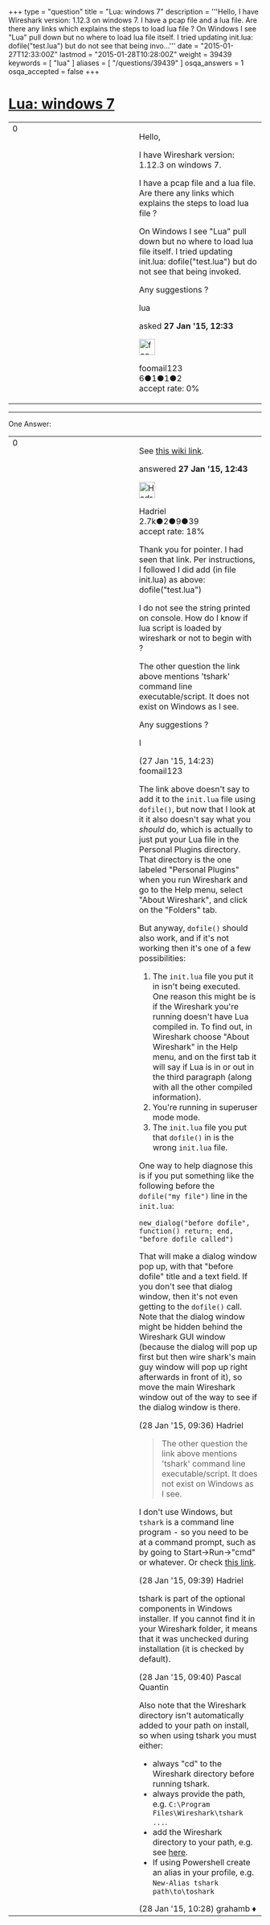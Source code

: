 +++
type = "question"
title = "Lua: windows 7"
description = '''Hello, I have Wireshark version: 1.12.3 on windows 7. I have a pcap file and a lua file. Are there any links which explains the steps to load lua file ? On Windows I see &quot;Lua&quot; pull down but no where to load lua file itself. I tried updating init.lua: dofile(&quot;test.lua&quot;) but do not see that being invo...'''
date = "2015-01-27T12:33:00Z"
lastmod = "2015-01-28T10:28:00Z"
weight = 39439
keywords = [ "lua" ]
aliases = [ "/questions/39439" ]
osqa_answers = 1
osqa_accepted = false
+++

<div class="headNormal">

# [Lua: windows 7](/questions/39439/lua-windows-7)

</div>

<div id="main-body">

<div id="askform">

<table id="question-table" style="width:100%;"><colgroup><col style="width: 50%" /><col style="width: 50%" /></colgroup><tbody><tr class="odd"><td style="width: 30px; vertical-align: top"><div class="vote-buttons"><span id="post-39439-upvote" class="ajax-command post-vote up" rel="nofollow" title="I like this post (click again to cancel)"> </span><div id="post-39439-score" class="post-score" title="current number of votes">0</div><span id="post-39439-downvote" class="ajax-command post-vote down" rel="nofollow" title="I dont like this post (click again to cancel)"> </span> <span id="favorite-mark" class="ajax-command favorite-mark" rel="nofollow" title="mark/unmark this question as favorite (click again to cancel)"> </span><div id="favorite-count" class="favorite-count"></div></div></td><td><div id="item-right"><div class="question-body"><p>Hello,</p><p>I have Wireshark version: 1.12.3 on windows 7.</p><p>I have a pcap file and a lua file. Are there any links which explains the steps to load lua file ?</p><p>On Windows I see "Lua" pull down but no where to load lua file itself. I tried updating init.lua: dofile("test.lua") but do not see that being invoked.</p><p>Any suggestions ?</p></div><div id="question-tags" class="tags-container tags"><span class="post-tag tag-link-lua" rel="tag" title="see questions tagged &#39;lua&#39;">lua</span></div><div id="question-controls" class="post-controls"></div><div class="post-update-info-container"><div class="post-update-info post-update-info-user"><p>asked <strong>27 Jan '15, 12:33</strong></p><img src="https://secure.gravatar.com/avatar/b93121bbedf3182f691f395b8b6c9c7e?s=32&amp;d=identicon&amp;r=g" class="gravatar" width="32" height="32" alt="foomail123&#39;s gravatar image" /><p><span>foomail123</span><br />
<span class="score" title="6 reputation points">6</span><span title="1 badges"><span class="badge1">●</span><span class="badgecount">1</span></span><span title="1 badges"><span class="silver">●</span><span class="badgecount">1</span></span><span title="2 badges"><span class="bronze">●</span><span class="badgecount">2</span></span><br />
<span class="accept_rate" title="Rate of the user&#39;s accepted answers">accept rate:</span> <span title="foomail123 has no accepted answers">0%</span></p></div></div><div id="comments-container-39439" class="comments-container"></div><div id="comment-tools-39439" class="comment-tools"></div><div class="clear"></div><div id="comment-39439-form-container" class="comment-form-container"></div><div class="clear"></div></div></td></tr></tbody></table>

------------------------------------------------------------------------

<div class="tabBar">

<span id="sort-top"></span>

<div class="headQuestions">

One Answer:

</div>

</div>

<span id="39440"></span>

<div id="answer-container-39440" class="answer">

<table style="width:100%;"><colgroup><col style="width: 50%" /><col style="width: 50%" /></colgroup><tbody><tr class="odd"><td style="width: 30px; vertical-align: top"><div class="vote-buttons"><span id="post-39440-upvote" class="ajax-command post-vote up" rel="nofollow" title="I like this post (click again to cancel)"> </span><div id="post-39440-score" class="post-score" title="current number of votes">0</div><span id="post-39440-downvote" class="ajax-command post-vote down" rel="nofollow" title="I dont like this post (click again to cancel)"> </span></div></td><td><div class="item-right"><div class="answer-body"><p>See <a href="http://wiki.wireshark.org/Lua#How_Lua_fits_into_Wireshark">this wiki link</a>.</p></div><div class="answer-controls post-controls"></div><div class="post-update-info-container"><div class="post-update-info post-update-info-user"><p>answered <strong>27 Jan '15, 12:43</strong></p><img src="https://secure.gravatar.com/avatar/d02f20c18a7742ec73a666f1974bf6dc?s=32&amp;d=identicon&amp;r=g" class="gravatar" width="32" height="32" alt="Hadriel&#39;s gravatar image" /><p><span>Hadriel</span><br />
<span class="score" title="2652 reputation points"><span>2.7k</span></span><span title="2 badges"><span class="badge1">●</span><span class="badgecount">2</span></span><span title="9 badges"><span class="silver">●</span><span class="badgecount">9</span></span><span title="39 badges"><span class="bronze">●</span><span class="badgecount">39</span></span><br />
<span class="accept_rate" title="Rate of the user&#39;s accepted answers">accept rate:</span> <span title="Hadriel has 30 accepted answers">18%</span></p></div></div><div id="comments-container-39440" class="comments-container"><span id="39443"></span><div id="comment-39443" class="comment"><div id="post-39443-score" class="comment-score"></div><div class="comment-text"><p>Thank you for pointer. I had seen that link. Per instructions, I followed I did add (in file init.lua) as above: dofile("test.lua")</p><p>I do not see the string printed on console. How do I know if lua script is loaded by wireshark or not to begin with ?</p><p>The other question the link above mentions 'tshark' command line executable/script. It does not exist on Windows as I see.</p><p>Any suggestions ?</p><p>I</p></div><div id="comment-39443-info" class="comment-info"><span class="comment-age">(27 Jan '15, 14:23)</span> <span class="comment-user userinfo">foomail123</span></div></div><span id="39457"></span><div id="comment-39457" class="comment"><div id="post-39457-score" class="comment-score"></div><div class="comment-text"><p>The link above doesn't say to add it to the <code>init.lua</code> file using <code>dofile()</code>, but now that I look at it it also doesn't say what you <em>should</em> do, which is actually to just put your Lua file in the Personal Plugins directory. That directory is the one labeled "Personal Plugins" when you run Wireshark and go to the Help menu, select "About Wireshark", and click on the "Folders" tab.</p><p>But anyway, <code>dofile()</code> should also work, and if it's not working then it's one of a few possibilities:</p><ol><li>The <code>init.lua</code> file you put it in isn't being executed. One reason this might be is if the Wireshark you're running doesn't have Lua compiled in. To find out, in Wireshark choose "About Wireshark" in the Help menu, and on the first tab it will say if Lua is in or out in the third paragraph (along with all the other compiled information).</li><li>You're running in superuser mode mode.</li><li>The <code>init.lua</code> file you put that <code>dofile()</code> in is the wrong <code>init.lua</code> file.</li></ol><p>One way to help diagnose this is if you put something like the following before the <code>dofile("my file")</code> line in the <code>init.lua</code>:</p><pre><code>new_dialog(&quot;before dofile&quot;, function() return; end, &quot;before dofile called&quot;)</code></pre><p>That will make a dialog window pop up, with that "before dofile" title and a text field. If you don't see that dialog window, then it's not even getting to the <code>dofile()</code> call. Note that the dialog window might be hidden behind the Wireshark GUI window (because the dialog will pop up first but then wire shark's main guy window will pop up right afterwards in front of it), so move the main Wireshark window out of the way to see if the dialog window is there.</p></div><div id="comment-39457-info" class="comment-info"><span class="comment-age">(28 Jan '15, 09:36)</span> <span class="comment-user userinfo">Hadriel</span></div></div><span id="39458"></span><div id="comment-39458" class="comment"><div id="post-39458-score" class="comment-score"></div><div class="comment-text"><blockquote><p>The other question the link above mentions 'tshark' command line executable/script. It does not exist on Windows as I see.</p></blockquote><p>I don't use Windows, but <code>tshark</code> is a command line program - so you need to be at a command prompt, such as by going to Start-&gt;Run-&gt;"cmd" or whatever. Or check <a href="https://ask.wireshark.org/questions/10087/how-do-i-run-tshark-on-windows">this link</a>.</p></div><div id="comment-39458-info" class="comment-info"><span class="comment-age">(28 Jan '15, 09:39)</span> <span class="comment-user userinfo">Hadriel</span></div></div><span id="39459"></span><div id="comment-39459" class="comment"><div id="post-39459-score" class="comment-score"></div><div class="comment-text"><p>tshark is part of the optional components in Windows installer. If you cannot find it in your Wireshark folder, it means that it was unchecked during installation (it is checked by default).</p></div><div id="comment-39459-info" class="comment-info"><span class="comment-age">(28 Jan '15, 09:40)</span> <span class="comment-user userinfo">Pascal Quantin</span></div></div><span id="39460"></span><div id="comment-39460" class="comment"><div id="post-39460-score" class="comment-score"></div><div class="comment-text"><p>Also note that the Wireshark directory isn't automatically added to your path on install, so when using tshark you must either:</p><ul><li>always "cd" to the Wireshark directory before running tshark.</li><li>always provide the path, e.g. <code>C:\Program Files\Wireshark\tshark ...</code>.</li><li>add the Wireshark directory to your path, e.g. see <a href="http://windowsitpro.com/systems-management/how-can-i-add-new-folder-my-system-path">here</a>.</li><li>If using Powershell create an alias in your profile, e.g. <code>New-Alias tshark path\to\toshark</code></li></ul></div><div id="comment-39460-info" class="comment-info"><span class="comment-age">(28 Jan '15, 10:28)</span> <span class="comment-user userinfo">grahamb ♦</span></div></div></div><div id="comment-tools-39440" class="comment-tools"></div><div class="clear"></div><div id="comment-39440-form-container" class="comment-form-container"></div><div class="clear"></div></div></td></tr></tbody></table>

</div>

<div class="paginator-container-left">

</div>

</div>

</div>

